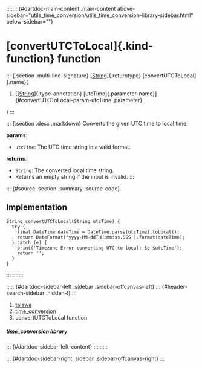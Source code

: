 ::::::: {#dartdoc-main-content .main-content above-sidebar="utils_time_conversion/utils_time_conversion-library-sidebar.html" below-sidebar=""}
<div>

# [convertUTCToLocal]{.kind-function} function

</div>

::: {.section .multi-line-signature}
[[String](https://api.flutter.dev/flutter/dart-core/String-class.html)]{.returntype}
[convertUTCToLocal]{.name}(

1.  [[[String](https://api.flutter.dev/flutter/dart-core/String-class.html)]{.type-annotation}
    [utcTime]{.parameter-name}]{#convertUTCToLocal-param-utcTime
    .parameter}

)
:::

::: {.section .desc .markdown}
Converts the given UTC time to local time.

**params**:

-   `utcTime`: The UTC time string in a valid format.

**returns**:

-   `String`: The converted local time string.
-   Returns an empty string if the input is invalid.
:::

::: {#source .section .summary .source-code}
## Implementation

``` language-dart
String convertUTCToLocal(String utcTime) {
  try {
    final DateTime dateTime = DateTime.parse(utcTime).toLocal();
    return DateFormat('yyyy-MM-ddTHH:mm:ss.SSS').format(dateTime);
  } catch (e) {
    print('Timezone Error converting UTC to local: $e $utcTime');
    return '';
  }
}
```
:::
:::::::

::::: {#dartdoc-sidebar-left .sidebar .sidebar-offcanvas-left}
::: {#header-search-sidebar .hidden-l}
:::

1.  [talawa](../index.html)
2.  [time_conversion](../utils_time_conversion/)
3.  convertUTCToLocal function

##### time_conversion library

::: {#dartdoc-sidebar-left-content}
:::
:::::

::: {#dartdoc-sidebar-right .sidebar .sidebar-offcanvas-right}
:::
